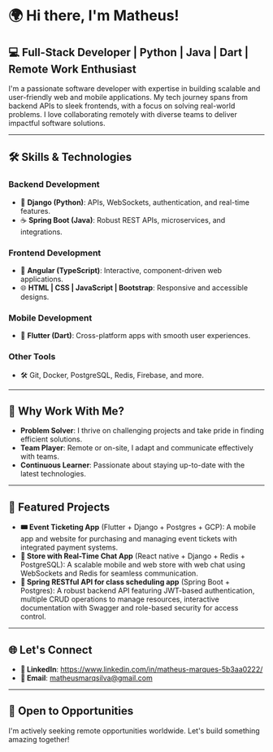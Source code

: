 # 🌍 Hi there, I'm Matheus!

## 💻 Full-Stack Developer | Python | Java | Dart | Remote Work Enthusiast  

I'm a passionate software developer with expertise in building scalable and user-friendly web and mobile applications. My tech journey spans from backend APIs to sleek frontends, with a focus on solving real-world problems. I love collaborating remotely with diverse teams to deliver impactful software solutions.  

---

## 🛠️ Skills & Technologies  

### Backend Development  
- 🐍 **Django (Python)**: APIs, WebSockets, authentication, and real-time features.  
- ☕ **Spring Boot (Java)**: Robust REST APIs, microservices, and integrations.  

### Frontend Development  
- 🌟 **Angular (TypeScript)**: Interactive, component-driven web applications.  
- 🌐 **HTML | CSS | JavaScript | Bootstrap**: Responsive and accessible designs.  

### Mobile Development  
- 📱 **Flutter (Dart)**: Cross-platform apps with smooth user experiences.  

### Other Tools  
- 🛠️ Git, Docker, PostgreSQL, Redis, Firebase, and more.  

---

## 🌟 Why Work With Me?  

- **Problem Solver**: I thrive on challenging projects and take pride in finding efficient solutions.  
- **Team Player**: Remote or on-site, I adapt and communicate effectively with teams.  
- **Continuous Learner**: Passionate about staying up-to-date with the latest technologies.  

---

## 📂 Featured Projects  

- **🎟 Event Ticketing App** (Flutter + Django + Postgres + GCP): A mobile app and website for purchasing and managing event tickets with integrated payment systems.  
- **💬 Store with Real-Time Chat App** (React native + Django + Redis + PostgreSQL): A scalable mobile and web store with web chat using WebSockets and Redis for seamless communication.  
- **🔗 Spring RESTful API for class scheduling app** (Spring Boot + Postgres): A robust backend API featuring JWT-based authentication, multiple CRUD operations to manage resources, interactive documentation with Swagger and role-based security for access control.

---

## 🌐 Let's Connect  

- **🔗 LinkedIn**: https://www.linkedin.com/in/matheus-marques-5b3aa0222/ 
- **📧 Email**: matheusmarqsilva@gmail.com

---

## 🚀 Open to Opportunities  

I'm actively seeking remote opportunities worldwide. Let's build something amazing together!  
